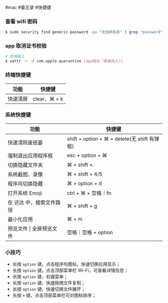 #mac #备忘录 #快捷键

### 查看 wifi 密码

```sh
$ sudo security find-generic-password -ga "无线网名称" | grep "password"
```

### app 取消证书校验

```sh
# 终端输入
$ xattr -r -d com.apple.quarantine [app路径（直接拖入）]
```

### 终端快捷键

| **功能** | **快捷键**     |
| ------ | ----------- |
| 快速清屏   | clear、⌘ + k |

### 系统快捷键

| **功能**         | **快捷键**                                  |
| -------------- | ---------------------------------------- |
| 快速清除废纸篓        | shift + option + ⌘ + delete(无 shift 有弹框) |
| 强制退出应用程序框      | esc + option + ⌘                         |
| 切换隐藏文件夹        | ⌘ + shift +.                             |
| 系统截图、录像        | ⌘ + shift + 4/5                          |
| 程序坞切换隐藏        | ⌘ + option + d                           |
| 打开系统 Emoji     | ctrl + ⌘ + 空格｜fn                         |
| 在 访达 中，搜索文件路径  | ⌘ + shift + g                            |
| 最小化应用          | ⌘ + m                                    |
| 预览文件 \| 全屏预览文件 | 空格｜空格 + option                           |

### 小技巧

- 长按 `option` 键，点击程序坞图标，快速切换应用显示；
- 长按 `option` 键，点击顶部菜单栏 Wi-Fi，可查看详情信息；
- 长按 `option` 键，右键菜单；
- 长按 `option` 键，快速拖拽文件复制；
- 长按 `option` 键，快速切换文件展开；
- 长按 `⌘` 键，点击顶部菜单栏可对图标排序；
